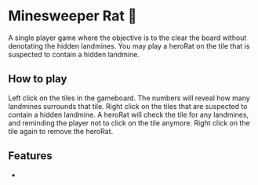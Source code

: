 # Minesweeper Rat 🐀
A single player game where the objective is to the clear the board without denotating the hidden landmines. You may play a heroRat on the tile that is suspected to contain a hidden landmine.

## How to play
Left click on the tiles in the gameboard. The numbers will reveal how many landmines surrounds that tile.
Right click on the tiles that are suspected to contain a hidden landmine. A heroRat will check the tile for any landmines, and reminding the player not to click on the tile anymore. Right click on the tile again to remove the heroRat.

## Features
-	
